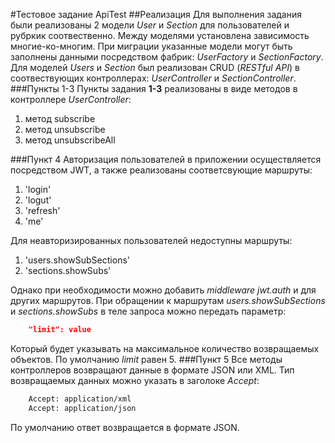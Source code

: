 #Тестовое задание ApiTest
##Реализация
Для выполнения задания были реализованы 2 модели _User_ и _Section_ для пользователей и рубркик соотвественно. Между моделями установлена зависимость многие-ко-многим.
При миграции указанные модели могут быть заполнены данными посредством фабрик: _UserFactory_ и _SectionFactory_.
Для моделей _Users_ и _Section_ был реализован CRUD (_RESTful API_) в соотвествующих контроллерах: _UserController_ и _SectionController_.
###Пункты 1-3
Пункты задания **1-3** реализованы в виде методов в контроллере _UserController_:
1. метод subscribe
1. метод unsubscribe
1. метод unsubscribeAll

###Пункт 4
Авторизация пользователей в приложении осуществляется посредством JWT, а также реализованы соответсвующие маршруты:

1. 'login'
1. 'logut'
1. 'refresh'
1. 'me'

Для неавторизированных пользователей недоступны маршруты:

1. 'users.showSubSections'
1. 'sections.showSubs'

Однако при необходимости можно добавить _middleware jwt.auth_ и для других маршрутов.
При обращении к маршрутам _users.showSubSections_ и _sections.showSubs_ в теле запроса можно передать параметр:
```JSON
    "limit": value
```
Который будет указывать на максимальное количество возвращаемых объектов. По умолчанию _limit_ равен 5.
###Пункт 5
Все методы контроллеров возвращают данные в формате JSON или XML. Тип возвращаемых данных можно указать в заголоке _Accept_:
```html
    Accept: application/xml
    Accept: application/json
```
По умолчанию ответ возвращается в формате JSON.

